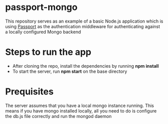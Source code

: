 passport-mongo
==============

This repository serves as an example of a basic Node.js application which is using [Passport](http://passportjs.org/) as the authentication middleware for authenticating against a locally configured Mongo backend

Steps to run the app
=====================
* After cloning the repo, install the dependencies by running **npm install**
* To start the server, run **npm start** on the base directory

Prequisites
============
The server assumes that you have a local mongo instance running. This means if you have mongo installed locally, all you need to do is configure the db.js file correctly and run the mongod daemon
